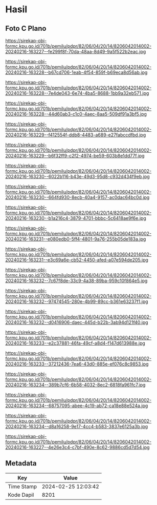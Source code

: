 # Hasil

## Foto C Plano

https://sirekap-obj-formc.kpu.go.id/701b/pemilu/pdpr/82/06/04/20/14/8206042014002-20240216-163227--fe299f8f-70da-48aa-8d49-9a5f522b2eac.jpg

https://sirekap-obj-formc.kpu.go.id/701b/pemilu/pdpr/82/06/04/20/14/8206042014002-20240216-163228--b67cd706-1eab-4f54-859f-b69eca8d56ab.jpg

https://sirekap-obj-formc.kpu.go.id/701b/pemilu/pdpr/82/06/04/20/14/8206042014002-20240216-163228--7e4de043-6e74-4ba5-8688-1bb9a32eb571.jpg

https://sirekap-obj-formc.kpu.go.id/701b/pemilu/pdpr/82/06/04/20/14/8206042014002-20240216-163228--44d60ab3-c1c0-4aec-8aa5-509df91a3bf5.jpg

https://sirekap-obj-formc.kpu.go.id/701b/pemilu/pdpr/82/06/04/20/14/8206042014002-20240216-163229--f412554f-ddb8-4483-a689-e27fabccdfbd.jpg

https://sirekap-obj-formc.kpu.go.id/701b/pemilu/pdpr/82/06/04/20/14/8206042014002-20240216-163229--b6f32ff9-c2f2-4974-be59-603b8e1dd77f.jpg

https://sirekap-obj-formc.kpu.go.id/701b/pemilu/pdpr/82/06/04/20/14/8206042014002-20240216-163230--6022b116-b43e-49d3-95d8-c932d434f9eb.jpg

https://sirekap-obj-formc.kpu.go.id/701b/pemilu/pdpr/82/06/04/20/14/8206042014002-20240216-163230--664fd930-8ecb-40a4-9157-ac0dac64bc0d.jpg

https://sirekap-obj-formc.kpu.go.id/701b/pemilu/pdpr/82/06/04/20/14/8206042014002-20240216-163230--b1a216c4-3879-4701-bbbc-5c6418ae9f6e.jpg

https://sirekap-obj-formc.kpu.go.id/701b/pemilu/pdpr/82/06/04/20/14/8206042014002-20240216-163231--e080edb0-5ff4-4801-9a76-255b05de183a.jpg

https://sirekap-obj-formc.kpu.go.id/701b/pemilu/pdpr/82/06/04/20/14/8206042014002-20240216-163231--e3c69a6e-cb52-4450-afed-a07e594de205.jpg

https://sirekap-obj-formc.kpu.go.id/701b/pemilu/pdpr/82/06/04/20/14/8206042014002-20240216-163232--7c67f8de-33c9-4a38-89ba-959c10f864e5.jpg

https://sirekap-obj-formc.kpu.go.id/701b/pemilu/pdpr/82/06/04/20/14/8206042014002-20240216-163232--97474545-280e-4b99-89cc-b361e63237f1.jpg

https://sirekap-obj-formc.kpu.go.id/701b/pemilu/pdpr/82/06/04/20/14/8206042014002-20240216-163232--d0416906-daec-445d-b22b-3ab94d121f40.jpg

https://sirekap-obj-formc.kpu.go.id/701b/pemilu/pdpr/82/06/04/20/14/8206042014002-20240216-163233--e2c37881-46fa-49cf-a8d4-f147d613988e.jpg

https://sirekap-obj-formc.kpu.go.id/701b/pemilu/pdpr/82/06/04/20/14/8206042014002-20240216-163233--37212436-7ea6-43d0-885e-ef076c8c9853.jpg

https://sirekap-obj-formc.kpu.go.id/701b/pemilu/pdpr/82/06/04/20/14/8206042014002-20240216-163234--389b7cf6-6b58-4032-8ec2-6818fa961fc7.jpg

https://sirekap-obj-formc.kpu.go.id/701b/pemilu/pdpr/82/06/04/20/14/8206042014002-20240216-163234--68757095-abee-4c19-ab72-ca18e88e524a.jpg

https://sirekap-obj-formc.kpu.go.id/701b/pemilu/pdpr/82/06/04/20/14/8206042014002-20240216-163234--d8a16258-9e17-4cc4-b583-3837e6125a3b.jpg

https://sirekap-obj-formc.kpu.go.id/701b/pemilu/pdpr/82/06/04/20/14/8206042014002-20240216-163227--4e26e3c4-c7bf-490e-8c62-9886cd5d7d54.jpg


## Metadata

| Key        | Value               |
| ---------- | ------------------- |
| Time Stamp | 2024-02-25 12:03:42 |
| Kode Dapil | 8201                |




